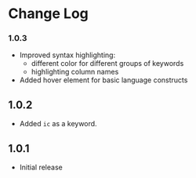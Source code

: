 # Change Log

### 1.0.3

- Improved syntax highlighting:
  - different color for different groups of keywords
  - highlighting column names
- Added hover element for basic language constructs

## 1.0.2

- Added `ic` as a keyword.

## 1.0.1

- Initial release
